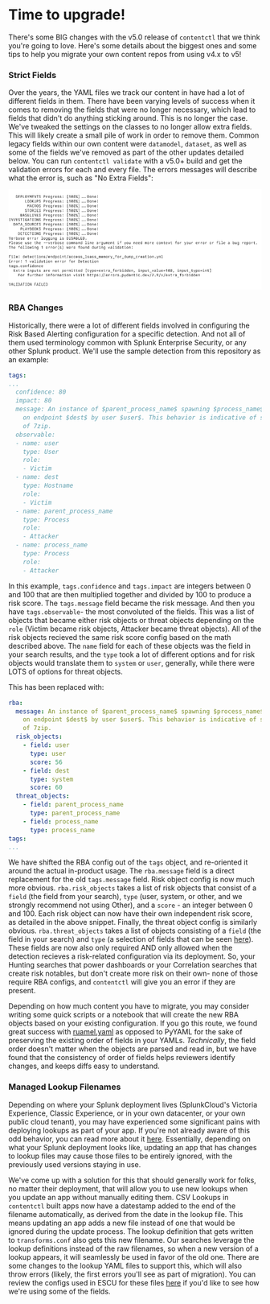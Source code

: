 # Time to upgrade!

There's some BIG changes with the v5.0 release of `contentctl` that we think you're going to love. Here's some details about the biggest ones and some tips to help you migrate your own content repos from using v4.x to v5!

### Strict Fields

Over the years, the YAML files we track our content in have had a lot of different fields in them. There have been varying levels of success when it comes to removing the fields that were no longer necessary, which lead to fields that didn't do anything sticking around. This is no longer the case. We've tweaked the settings on the classes to no longer allow extra fields. This will likely create a small pile of work in order to remove them. Common legacy fields within our own content were `datamodel`, `dataset`, as well as some of the fields we've removed as part of the other updates detailed below. You can run `contentctl validate` with a v5.0+ build and get the validation errors for each and every file. The errors messages will describe what the error is, such as "No Extra Fields":

![a terminal emulator screenshot of a validation error caused by extra fields](validation_error.png)

### RBA Changes

Historically, there were a lot of different fields involved in configuring the Risk Based Alerting configuration for a specific detection. And not all of them used terminology common with Splunk Enterprise Security, or any other Splunk product. We'll use the sample detection from this repository as an example: 

```YAML
tags:
...
  confidence: 80
  impact: 80
  message: An instance of $parent_process_name$ spawning $process_name$ was identified
    on endpoint $dest$ by user $user$. This behavior is indicative of suspicious loading
    of 7zip.
  observable:
  - name: user
    type: User
    role:
    - Victim
  - name: dest
    type: Hostname
    role:
    - Victim
  - name: parent_process_name
    type: Process
    role:
    - Attacker
  - name: process_name
    type: Process
    role:
    - Attacker
```

In this example, `tags.confidence` and `tags.impact` are integers between 0 and 100 that are then multiplied together and divided by 100 to produce a risk score. The `tags.message` field became the risk message. And then you have `tags.observable`- the most convoluted of the fields. This was a list of objects that became either risk objects or threat objects depending on the `role` (Victim became risk objects, Attacker became threat objects). All of the risk objects recieved the same risk score config based on the math described above. The `name` field for each of these objects was the field in your search results, and the `type` took a lot of different options and for risk objects would translate them to `system` or `user`, generally, while there were LOTS of options for threat objects.

This has been replaced with:

```YAML
rba:
  message: An instance of $parent_process_name$ spawning $process_name$ was identified
    on endpoint $dest$ by user $user$. This behavior is indicative of suspicious loading
    of 7zip.
  risk_objects:
    - field: user
      type: user
      score: 56
    - field: dest
      type: system
      score: 60
  threat_objects:
    - field: parent_process_name
      type: parent_process_name
    - field: process_name
      type: process_name
tags:
...
```
We have shifted the RBA config out of the `tags` object, and re-oriented it around the actual in-product usage. The `rba.message` field is a direct replacement for the old `tags.message` field. Risk object config is now much more obvious. `rba.risk_objects` takes a list of risk objects that consist of a `field` (the field from your search), `type` (user, system, or other, and we strongly recommend not using Other), and a `score` - an integer between 0 and 100. Each risk object can now have their own independent risk score, as detailed in the above snippet. Finally, the threat object config is similarly obvious. `rba.threat_objects` takes a list of objects consisting of a `field` (the field in your search) and `type` (a selection of fields that can be seen [here](https://github.com/splunk/contentctl/blob/0ce5a79d49606609cce55e66708e015abc1257d0/contentctl/objects/rba.py#L17)). These fields are now also only required AND only allowed when the detection recieves a risk-related configuration via its deployment. So, your Hunting searches that power dashboards or your Correlation searches that create risk notables, but don't create more risk on their own- none of those require RBA configs, and `contentctl` will give you an error if they are present.

Depending on how much content you have to migrate, you may consider writing some quick scripts or a notebook that will create the new RBA objects based on your existing configuration. If you go this route, we found great success with [ruamel.yaml](https://pypi.org/project/ruamel.yaml/) as opposed to PyYAML for the sake of preserving the existing order of fields in your YAMLs. _Technically_, the field order doesn't matter when the objects are parsed and read in, but we have found that the consistency of order of fields helps reviewers identify changes, and keeps diffs easy to understand.

### Managed Lookup Filenames

Depending on where your Splunk deployment lives (SplunkCloud's Victoria Experience, Classic Experience, or in your own datacenter, or your own public cloud tenant), you may have experienced some significant pains with deploying lookups as part of your app. If you're not already aware of this odd behavior, you can read more about it [here](https://docs.splunk.com/Documentation/SplunkCloud/9.3.2408/Admin/PrivateApps#Manage_lookups_in_Splunk_Cloud_Platform). Essentially, depending on what your Splunk deployment looks like, updating an app that has changes to lookup files may cause those files to be entirely ignored, with the previously used versions staying in use.

We've come up with a solution for this that should generally work for folks, no matter their deployment, that will allow you to use new lookups when you update an app without manually editing them. CSV Lookups in `contentctl` built apps now have a datestamp added to the end of the filename automatically, as derived from the date in the lookup file. This means updating an app adds a new file instead of one that would be ignored during the update process. The lookup definition that gets written to `transforms.conf` also gets this new filename. Our searches leverage the lookup definitions instead of the raw filenames, so when a new version of a lookup appears, it will seamlessly be used in favor of the old one. There are some changes to the lookup YAML files to support this, which will also throw errors (likely, the first errors you'll see as part of migration). You can review the configs used in ESCU for these files [here](https://github.com/splunk/security_content/tree/develop/lookups) if you'd like to see how we're using some of the fields.
